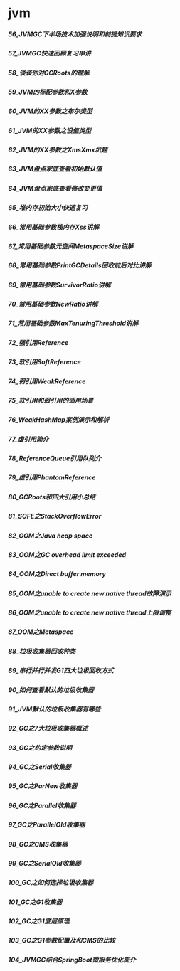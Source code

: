 jvm
========
##### 56_JVMGC下半场技术加强说明和前提知识要求



##### 57_JVMGC快速回顾复习串讲



##### 58_谈谈你对GCRoots的理解



##### 59_JVM的标配参数和X参数



##### 60_JVM的XX参数之布尔类型



##### 61_JVM的XX参数之设值类型



##### 62_JVM的XX参数之XmsXmx坑题



##### 63_JVM盘点家底查看初始默认值



##### 64_JVM盘点家底查看修改变更值



##### 65_堆内存初始大小快速复习



##### 66_常用基础参数栈内存Xss讲解



##### 67_常用基础参数元空间MetaspaceSize讲解



##### 68_常用基础参数PrintGCDetails回收前后对比讲解



##### 69_常用基础参数SurvivorRatio讲解



##### 70_常用基础参数NewRatio讲解



##### 71_常用基础参数MaxTenuringThreshold讲解



##### 72_强引用Reference



##### 73_软引用SoftReference



##### 74_弱引用WeakReference



##### 75_软引用和弱引用的适用场景



##### 76_WeakHashMap案例演示和解析



##### 77_虚引用简介



##### 78_ReferenceQueue引用队列介



##### 79_虚引用PhantomReference



##### 80_GCRoots和四大引用小总结



##### 81_SOFE之StackOverflowError



##### 82_OOM之Java heap space



##### 83_OOM之GC overhead limit exceeded



##### 84_OOM之Direct buffer memory



##### 85_OOM之unable to create new native thread故障演示



##### 86_OOM之unable to create new native thread上限调整



##### 87_OOM之Metaspace



##### 88_垃圾收集器回收种类



##### 89_串行并行并发G1四大垃圾回收方式



##### 90_如何查看默认的垃圾收集器



##### 91_JVM默认的垃圾收集器有哪些



##### 92_GC之7大垃圾收集器概述



##### 93_GC之约定参数说明



##### 94_GC之Serial收集器



##### 95_GC之ParNew收集器



##### 96_GC之Parallel收集器



##### 97_GC之ParallelOld收集器



##### 98_GC之CMS收集器



##### 99_GC之SerialOld收集器



##### 100_GC之如何选择垃圾收集器



##### 101_GC之G1收集器



##### 102_GC之G1底层原理



##### 103_GC之G1参数配置及和CMS的比较



##### 104_JVMGC结合SpringBoot微服务优化简介


